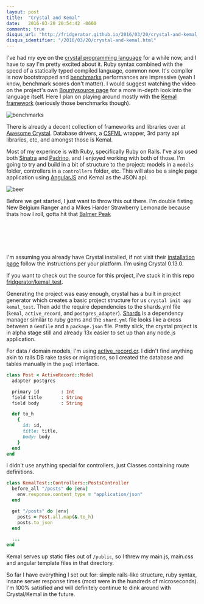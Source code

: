 ```yaml
---
layout: post
title:  "Crystal and Kemal"
date:   2016-03-20 20:54:42 -0600
comments: true
disqus_url: "http://fridgerator.github.io/2016/03/20/crystal-and-kemal.html"
disqus_identifier: "/2016/03/20/crystal-and-kemal.html"
---
```

I've had my eye on the [crystal programming language](http://crystal-lang.org/) for a while now, and I have to say I'm pretty excited about it. Ruby syntax combined with the speed of a statically typed compiled language, common now.  It's compiler is now bootstrapped and [benchmarks](https://github.com/kostya/benchmarks) performances are impressive (yeah I know, benchmark scores don't matter).  I would suggest watching the video on the project's own [Bountysource page](https://salt.bountysource.com/teams/crystal-lang) for a more in-depth look into the language itself.  Here I plan on playing around mostly with the [Kemal framework](http://kemalcr.com/) (seriously those benchmarks though).

![benchmarks](http://i.imgur.com/cjoXet6.png)

There is already a decent collection of frameworks and libraries over at [Awesome Crystal](https://github.com/veelenga/awesome-crystal).  Database drivers, a [CSFML](http://www.sfml-dev.org/) wrapper, 3rd party api libraries, etc, and amongst those is Kemal.

Most of my experince is with Ruby, specifically Ruby on Rails.  I've also used both [Sinatra](http://www.sinatrarb.com/) and [Padrino](http://padrinorb.com/), and I enjoyed working with both of those.  I'm going to try and build in a bit of structure to the project: models in a `models` folder, controllers in a `controllers` folder, etc.  This will also be a single page application using [AngularJS](https://angularjs.org/) and Kemal as the JSON api.

![beer](http://i.imgur.com/NdsrdpE.jpg)

Before we get started, I just want to throw this out there.  I'm double fisting New Belgium Ranger and a Mikes Harder Strawberry Lemonade because thats how I roll, gotta hit that <a href="https://xkcd.com/323/">Balmer Peak</a>

<br /><br /><br /><br />

I'm assuming you already have Crystal installed, if not visit their [installation page](http://crystal-lang.org/docs/installation/index.html) follow the instructions per your platform.  I'm using Crystal 0.13.0.

If you want to check out the source for this project, i've stuck it in this repo [fridgerator/kemal_test](https://github.com/fridgerator/kemal_test).

Generating the project was easy enough, crystal has a built in project generator which creates a basic project structure for us `crystal init app kemal_test`.  Then add the require dependencies to the shards.yml file (`kemal`, `active_record`, and `postgres_adapter`).  [Shards](https://github.com/crystal-lang/shards) is a dependency manager similar to ruby gems and the `shard.yml` file looks like a cross between a `Gemfile` and a `package.json` file.  Pretty slick, the crystal project is in alpha stage still and already 13x easier to set up than any node.js application.

For data / domain models, I'm using [active_record.cr](https://github.com/waterlink/active_record.cr).  I didn't find anything akin to rails DB rake tasks or migrations, so I created the database and tables manually in the `psql` interface.

```ruby
class Post < ActiveRecord::Model
  adapter postgres

  primary id        : Int
  field title       : String
  field body        : String

  def to_h
    {
      id: id,
      title: title,
      body: body
    }
  end
end
```

I didn't use anything special for controllers, just Classes containing route definitions.

```ruby
class KemalTest::Controllers::PostsController
  before_all "/posts" do |env|
    env.response.content_type = "application/json"
  end

  get "/posts" do |env|
    posts = Post.all.map(&.to_h)
    posts.to_json
  end

  ...
end
```

Kemal serves up static files out of `/public`, so I threw my main.js, main.css and angular template files in that directory.

So far I have everything I set out for: simple rails-like structure, ruby syntax, insane server response times (most were in the hundreds of microseconds). I'm 100% satisfied and will definitely continue to dink around with Crystal/Kemal in the future.
